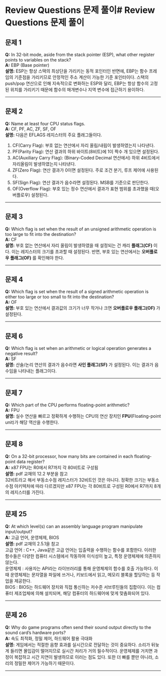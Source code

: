 # Review Questions 문제 풀이# Review Questions 문제 풀이   

## 문제 1  
**Q:** In 32-bit mode, aside from the stack pointer (ESP), what other register points to variables on the stack?   
**A:** EBP (Base pointer)   
**설명:** ESP는 항상 스택의 최상단을 가리키는 동적 포인터인 반면에, EBP는 함수 프레임의 기준점을 가리키므로 안정적인 주소 계산이 가능한 기준 포인터이다. 스택의 push/pop 연산으로 인해 지속적으로 변화하는 ESP와 달리, EBP는 항상 함수의 고정된 위치를 가리키기 때문에 함수의 매개변수나 지역 변수에 접근하기 용이하다.    

---
## 문제 2  
**Q:** Name at least four CPU status flags.   
**A:** CF, PF, AC, ZF, SF, OF   
**설명:** 다음은 EFLAGS 레지스터의 주요 플래그들이다.   
1. CF(Carry Flag): 부호 없는 연산에서 자리 올림/내림이 발생하였는지 나타낸다.    
2. PF(Parity Flag): 연산 결과의 하위 바이트(8비트)에 1이 짝수 개 있으면 설정된다.   
3. AC(Auxiliary Carry Flag): (Binary-Coded Decimal 연산에서) 하위 4비트에서 자리올림이 발생하였는지 나타낸다.  
4. ZF(Zero Flag): 연산 결과가 0이면 설정된다. 주로 조건 분기, 루프 제어에 사용된다.  
5. SF(Sign Flag): 연산 결과가 음수라면 설정된다. MSB를 기준으로 판단한다.   
6. OF(Overflow Flag): 부호 있는 정수 연산에서 결과가 표현 범위를 초과했을 때(오버플로우) 설정된다.  


---
## 문제 3    
**Q:** Which flag is set when the result of an unsigned arithmetic operation is too large to fit into the destination?  
**A:** CF   
**설명:** 부호 없는 연산에서 자리 올림이 발생하였을 때 설정되는 건 캐리 **플래그(CF)** 이다. 이는 레지스터의 크기를 초과할 때 설정된다. 반면, 부호 있는 연산에서는 **오버플로우 플래그(OF)** 를 확인해야 한다.   

---
## 문제 4  
**Q:** Which flag is set when the result of a signed arithmetic operation is either too large or too small to fit into the destination?   
**A:** OF    
**설명:** 부호 있는 연산에서 결과값의 크기가 너무 작거나 크면 **오버플로우 플래그(OF)** 가 설정된다.   

---
## 문제 6  
**Q:** Which flag is set when an arithmetic or logical operation generates a negative result?   
**A:** SF  
**설명:** 산술/논리 연산의 결과가 음수라면 **사인 플래그(SF)** 가 설정된다. 이는 결과가 음수임을 나타내는 플래그이다.   

---
## 문제 7  
**Q:** Which part of the CPU performs floating-point arithmetic?   
**A:** FPU  
**설명:** 실수 연산을 빠르고 정확하게 수행하는 CPU의 연산 장치인 **FPU**(Floating-point unit)가 해당 역산을 수행한다.     

---
## 문제 8  
**Q:** On a 32-bit processor, how many bits are contained in each floating-point data register?   
**A:** x87 FPU는 R0에서 R7까지 각 80비트로 구성됨  
**설명:** pdf 교재의 12.2 부분을 참고   
32비트라고 해서 부동소수점 레지스터가 32비트인 것은 아니다. 정확한 크기는 부동소수점 아키텍처에 따라 다르겠지만 x87 FPU는 각 80비트로 구성된 R0에서 R7까지 8개의 레지스터를 가진다.   

---
## 문제 25  
**Q:** At which level(s) can an assembly language program manipulate input/output?  
**A:** 고급 언어, 운영체제, BIOS   
**설명:** pdf 교재의 2.5.1을 참고  
고급 언어 : C++, Java같은 고급 언어는 입출력을 수행하는 함수를 포함한다. 이러한 함수들은 다양한 컴퓨터 시스템에서 작동하여 이식성이 높고, 특정 운영체제에 의존하지 않는다.  
운영체제 : 사용자는 API라는 라이브러리를 통해 운영체제의 함수를 호출 가능하다. 이때 운영체제는 문자열을 파일에 쓰거나, 키보드에서 읽고, 메모리 블록을 할당하는 등 작업을 제공한다.  
BIOS : BIOS는 하드웨어 장치와 직접 통신하는 저수준 서브루틴들의 집합이다. 이는 컴퓨터 제조업체에 의해 설치되며, 해당 컴퓨터의 하드웨어에 맞게 맞춤화되어 있다.  

---
## 문제 26    
**Q:** Why do game programs often send their sound output directly to the sound card’s hardware ports?    
**A:** 속도 최적화, 정밀 제어, 하드웨어 활용 극대화  
**설명:** 게임에서는 적절한 음향 효과를 실시간으로 전달하는 것이 중요하다. 소리가 뒤늦게 들리면 몰입감이 떨어지므로 실시간 처리가 거의 필수적이다. 운영체제를 거치면 과정이 복잡하고 시간 지연이 발생하므로 이러는 점도 있다. 또한 더 빠를 뿐만 아니라, 소리의 정밀한 제어가 가능하기 때문이다.   

---
